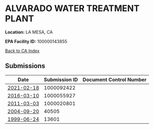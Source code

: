 # ALVARADO WATER TREATMENT PLANT

**Location:** LA MESA, CA

**EPA Facility ID:** 100000143855

[Back to CA Index](../../index.md)

## Submissions

| Date | Submission ID | Document Control Number |
|------|--------------|-------------------------|
| [2021-02-18](submissions/1000092422.md) | 1000092422 |  |
| [2016-03-10](submissions/1000055927.md) | 1000055927 |  |
| [2011-03-03](submissions/1000020801.md) | 1000020801 |  |
| [2004-09-20](submissions/40505.md) | 40505 |  |
| [1999-06-24](submissions/13601.md) | 13601 |  |
